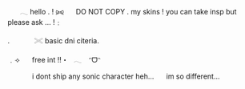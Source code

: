⠀⠀ 𓂃 hello . !
⪩⪨⠀⠀ DO NOT COPY . my skins ! you can take insp but please ask … !﹕

.⠀⠀ ⠀⠀ 𓏵  basic dni citeria.

﹒⟢⠀⠀ free int !!・⠀𓂃 ⠀ᵔᗜᵔ

⠀⠀ ⠀⠀ i dont ship any sonic character heh...⠀⠀ im so different... 
